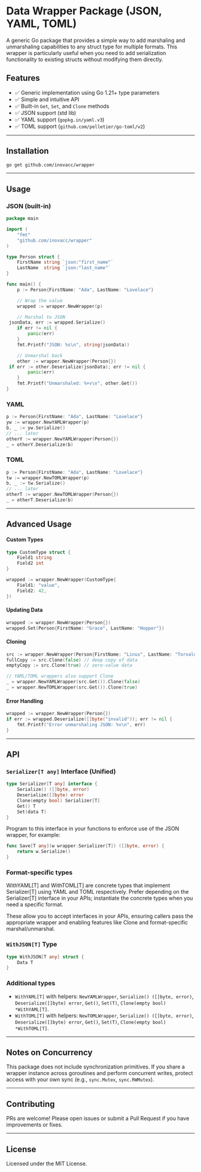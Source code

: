 # Data Wrapper Package (JSON, YAML, TOML)

A generic Go package that provides a simple way to add marshaling and unmarshaling capabilities to any struct type for multiple formats.
This wrapper is particularly useful when you need to add serialization functionality to existing structs without modifying them directly.

## Features

- ✅ Generic implementation using Go 1.21+ type parameters
- ✅ Simple and intuitive API
- ✅ Built-in `Get`, `Set`, and `Clone` methods
- ✅ JSON support (std lib)
- ✅ YAML support (`gopkg.in/yaml.v3`)
- ✅ TOML support (`github.com/pelletier/go-toml/v2`)

---

## Installation

```sh
go get github.com/inovacc/wrapper
```

---

## Usage

### JSON (built-in)

```go
package main

import (
	"fmt"
	"github.com/inovacc/wrapper"
)

type Person struct {
	FirstName string `json:"first_name"`
	LastName  string `json:"last_name"`
}

func main() {
	p := Person{FirstName: "Ada", LastName: "Lovelace"}

	// Wrap the value
	wrapped := wrapper.NewWrapper(p)

	// Marshal to JSON
 jsonData, err := wrapped.Serialize()
	if err != nil {
		panic(err)
	}
	fmt.Printf("JSON: %s\n", string(jsonData))

	// Unmarshal back
	other := wrapper.NewWrapper(Person{})
 if err := other.Deserialize(jsonData); err != nil {
		panic(err)
	}
	fmt.Printf("Unmarshaled: %+v\n", other.Get())
}
```

### YAML

```go
p := Person{FirstName: "Ada", LastName: "Lovelace"}
yw := wrapper.NewYAMLWrapper(p)
b, _ := yw.Serialize()
// ... later
otherY := wrapper.NewYAMLWrapper(Person{})
_ = otherY.Deserialize(b)
```

### TOML

```go
p := Person{FirstName: "Ada", LastName: "Lovelace"}
tw := wrapper.NewTOMLWrapper(p)
b, _ := tw.Serialize()
// ... later
otherT := wrapper.NewTOMLWrapper(Person{})
_ = otherT.Deserialize(b)
```

---

## Advanced Usage

#### Custom Types

```go
type CustomType struct {
	Field1 string
	Field2 int
}

wrapped := wrapper.NewWrapper(CustomType{
	Field1: "value",
	Field2: 42,
})
```

#### Updating Data

```go
wrapped := wrapper.NewWrapper(Person{})
wrapped.Set(Person{FirstName: "Grace", LastName: "Hopper"})
```

#### Cloning

```go
src := wrapper.NewWrapper(Person{FirstName: "Linus", LastName: "Torvalds"})
fullCopy := src.Clone(false) // deep copy of data
emptyCopy := src.Clone(true) // zero-value data

// YAML/TOML wrappers also support Clone
_ = wrapper.NewYAMLWrapper(src.Get()).Clone(false)
_ = wrapper.NewTOMLWrapper(src.Get()).Clone(true)
```

#### Error Handling

```go
wrapped := wrapper.NewWrapper(Person{})
if err := wrapped.Deserialize([]byte("invalid")); err != nil {
	fmt.Printf("Error unmarshaling JSON: %v\n", err)
}
```

---

## API

### `Serializer[T any]` Interface (Unified)

```go
type Serializer[T any] interface {
	Serialize() ([]byte, error)
	Deserialize([]byte) error
	Clone(empty bool) Serializer[T]
	Get() T
	Set(data T)
}
```

Program to this interface in your functions to enforce use of the JSON wrapper, for example:

```go
func Save[T any](w wrapper.Serializer[T]) ([]byte, error) {
	return w.Serialize()
}
```

### Format-specific types

WithYAML[T] and WithTOML[T] are concrete types that implement Serializer[T] using YAML and TOML respectively. Prefer depending on the Serializer[T] interface in your APIs; instantiate the concrete types when you need a specific format.


These allow you to accept interfaces in your APIs, ensuring callers pass the appropriate wrapper and enabling features like Clone and format-specific marshal/unmarshal.

### `WithJSON[T]` Type

```go
type WithJSON[T any] struct {
	Data T
}
```

### Additional types

- `WithYAML[T]` with helpers: `NewYAMLWrapper`, `Serialize() ([]byte, error)`, `Deserialize([]byte) error`, `Get()`, `Set(T)`, `Clone(empty bool) *WithYAML[T]`.
- `WithTOML[T]` with helpers: `NewTOMLWrapper`, `Serialize() ([]byte, error)`, `Deserialize([]byte) error`, `Get()`, `Set(T)`, `Clone(empty bool) *WithTOML[T]`.

---

## Notes on Concurrency

This package does not include synchronization primitives. If you share a wrapper instance across goroutines and perform concurrent writes, protect access with your own sync (e.g., `sync.Mutex`, `sync.RWMutex`).

---

## Contributing

PRs are welcome! Please open issues or submit a Pull Request if you have improvements or fixes.

---

## License

Licensed under the MIT License.
